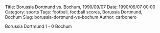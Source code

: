 Title: Borussia Dortmund vs. Bochum, 1990/09/07
Date: 1990/09/07 00:00
Category: sports
Tags: football, football scores, Borussia Dortmund, Bochum
Slug: borussia-dortmund-vs-bochum
Author: carbonero


Borussia Dortmund 1 - 0 Bochum

